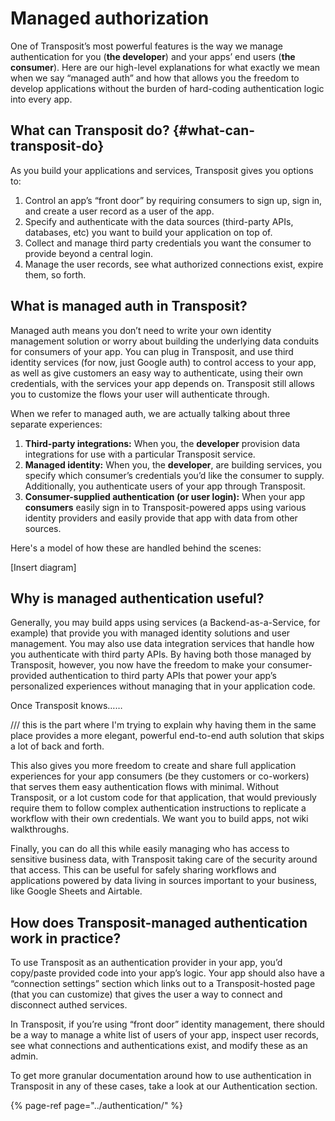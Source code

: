 # Managed authorization

One of Transposit’s most powerful features is the way we manage authentication for you \(**the developer**\) and your apps’ end users \(**the consumer**\). Here are our high-level explanations for what exactly we mean when we say “managed auth” and how that allows you the freedom to develop applications without the burden of hard-coding authentication logic into every app.

## What can Transposit do?  {#what-can-transposit-do}

As you build your applications and services, Transposit gives you options to:

1. Control an app’s “front door” by requiring consumers to sign up, sign in, and create a user record as a user of the app.
2. Specify and authenticate with the data sources \(third-party APIs, databases, etc\) you want to build your application on top of. 
3. Collect and manage third party credentials you want the consumer to provide beyond a central login.  
4. Manage the user records, see what authorized connections exist, expire them, so forth.

## **What is managed auth in Transposit?**

Managed auth means you don’t need to write your own identity management solution or worry about building the underlying data conduits for consumers of your app. You can plug in Transposit, and use third identity services \(for now, just Google auth\) to control access to your app, as well as give customers an easy way to authenticate, using their own credentials, with the services your app depends on. Transposit still allows you to customize the flows your user will authenticate through.

When we refer to managed auth, we are actually talking about three separate experiences:

1. **Third-party integrations:** When you, the **developer** provision data integrations for use with a particular Transposit service.
2.  **Managed identity:** When you, the **developer**, are building services, you specify which consumer’s credentials you’d like the consumer to supply. Additionally, you authenticate users of your app through Transposit.
3. **Consumer-supplied authentication \(or user login\):** When your app **consumers** easily sign in to Transposit-powered apps using various identity providers and easily provide that app with data from other sources.

Here's a model of how these are handled behind the scenes: 

\[Insert diagram\]

## **Why is managed authentication useful?**

Generally, you may build apps using services \(a Backend-as-a-Service, for example\) that provide you with managed identity solutions and user management. You may also use data integration services that handle how you authenticate with third party APIs. By having both those managed by Transposit, however, you now have the freedom to make your consumer-provided authentication to third party APIs that power your app’s personalized experiences without managing that in your application code. 

Once Transposit knows……

/// this is the part where I'm trying to explain why having them in the same place provides a more elegant, powerful end-to-end auth solution that skips a lot of back and forth. 

This also gives you more freedom to create and share full application experiences for your app consumers \(be they customers or co-workers\) that serves them easy authentication flows with minimal. Without Transposit, or a lot custom code for that application, that would previously require them to follow complex authentication instructions to replicate a workflow with their own credentials. We want you to build apps, not wiki walkthroughs.

Finally, you can do all this while easily managing who has access to sensitive business data, with Transposit taking care of the security around that access. This can be useful for safely sharing workflows and applications powered by data living in sources important to your business, like Google Sheets and Airtable.

## **How does Transposit-managed authentication work in practice?**

To use Transposit as an authentication provider in your app, you’d copy/paste provided code into your app’s logic. Your app should also have a “connection settings” section which links out to a Transposit-hosted page \(that you can customize\) that gives the user a way to connect and disconnect authed services.

In Transposit, if you’re using “front door” identity management, there should be a way to manage a white list of users of your app, inspect user records, see what connections and authentications exist, and modify these as an admin.

To get more granular documentation around how to use authentication in Transposit in any of these cases, take a look at our Authentication section. 

{% page-ref page="../authentication/" %}

